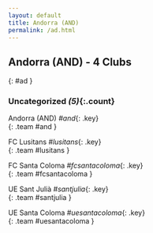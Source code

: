 ```yaml
---
layout: default
title: Andorra (AND)
permalink: /ad.html
---
```



## Andorra (AND) - 4 Clubs
{: #ad }









### Uncategorized _(5)_{:.count}


Andorra  (AND)  _#and_{: .key} <br>
{: .team #and }

FC Lusitans   _#lusitans_{: .key} <br>
{: .team #lusitans }

FC Santa Coloma   _#fcsantacoloma_{: .key} <br>
{: .team #fcsantacoloma }

UE Sant Julià   _#santjulia_{: .key} <br>
{: .team #santjulia }

UE Santa Coloma   _#uesantacoloma_{: .key} <br>
{: .team #uesantacoloma }


 
